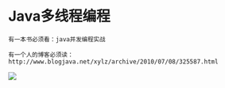 Java多线程编程
==

```
有一本书必须看：java并发编程实战

有一个人的博客必须读：
http://www.blogjava.net/xylz/archive/2010/07/08/325587.html
```
![](http://images.blogjava.net/blogjava_net/xylz/Windows-Live-Writer/-Java-Concurrency-1--J.U.C_9314/J.U.C_2.png)



